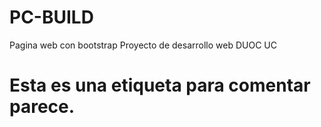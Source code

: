 # PC-BUILD
Pagina web con bootstrap 
Proyecto de desarrollo web 
DUOC UC
# Esta es una etiqueta para comentar parece.
